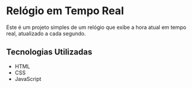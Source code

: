 # Relógio em Tempo Real

Este é um projeto simples de um relógio que exibe a hora atual em tempo real, atualizado a cada segundo.

## Tecnologias Utilizadas

- HTML
- CSS
- JavaScript